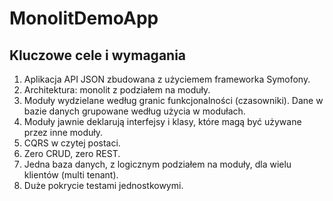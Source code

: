 # MonolitDemoApp

## Kluczowe cele i wymagania

1. Aplikacja API JSON zbudowana z użyciemem frameworka Symofony.
2. Architektura: monolit z podziałem na moduły.
3. Moduły wydzielane według granic funkcjonalności (czasowniki). Dane w bazie danych grupowane według użycia w modułach.
4. Moduły jawnie deklarują interfejsy i klasy, które magą być używane przez inne moduły.
5. CQRS w czytej postaci.
6. Zero CRUD, zero REST.
7. Jedna baza danych, z logicznym podziałem na moduły, dla wielu klientów (multi tenant).
8. Duże pokrycie testami jednostkowymi.
